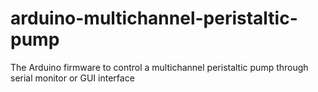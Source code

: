 # arduino-multichannel-peristaltic-pump
The Arduino firmware to control a multichannel peristaltic pump through serial monitor or GUI interface
